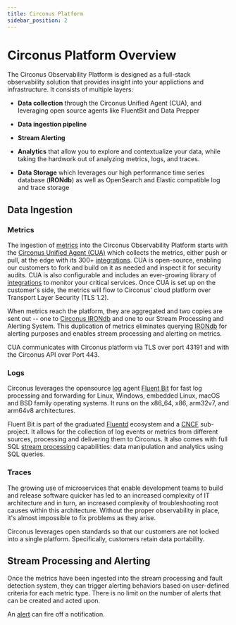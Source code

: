 ```yaml
---
title: Circonus Platform
sidebar_position: 2
---
```


# Circonus Platform Overview

<!-- ![Circonus Platform Diagram](/images/circonus/technology-diagram-condensed-light.png) -->

The Circonus Observability Platform is designed as a full-stack observability solution that provides insight into your applictions and infrastructure. It consists of multiple layers:

- **Data collection** through the Circonus Unified Agent (CUA), and leveraging open source agents like FluentBit and Data Prepper

- **Data ingestion pipeline**

- **Stream Alerting**

- **Analytics** that allow you to explore and contextualize your data, while taking the hardwork out of analyzing metrics, logs, and traces.

- **Data Storage** which leverages our high performance time series database (**IRONdb**) as well as OpenSearch and Elastic compatible log and trace storage

## Data Ingestion

### Metrics

The ingestion of [metrics](/circonus3/additional-resources/glossary/#metric) into the Circonus Observability Platform starts with the [Circonus Unified Agent (CUA)](/circonus3/integrations/agents/circonus-unified-agent/introduction/) which collects the metrics, either push or pull, at the edge with its 300+ [integrations](/circonus3/additional-resources/glossary/#integrations). CUA is open-source, enabling our customers to fork and build on it as needed and inspect it for security audits. CUA is also configurable and includes an ever-growing library of [integrations](/circonus3/additional-resources/glossary/#integrations) to monitor your critical services. Once CUA is set up on the customer's side, the metrics will flow to Circonus' cloud platform over Transport Layer Security (TLS 1.2).

When metrics reach the platform, they are aggregated and two copies are sent out -- one to [Circonus IRONdb](/irondb/) and one to our Stream Processing and Alerting System. This duplication of metrics eliminates querying [IRONdb](/irondb/) for alerting purposes and enables stream processing and alerting on metrics.

CUA communicates with Circonus platform via TLS over port 43191 and with the Circonus API over Port 443.

### Logs

Circonus leverages the opensource [log](/circonus3/additional-resources/glossary/#log) agent [Fluent Bit](http://fluentbit.io) for fast log processing and forwarding for Linux, Windows, embedded Linux, macOS and BSD family operating systems. It runs on the x86_64, x86, arm32v7, and arm64v8 architectures.

Fluent Bit is part of the graduated [Fluentd](http://fluentd.org) ecosystem and a [CNCF](https://cncf.io) sub-project. It allows for the collection of log events or metrics from different sources, processing and delivering them to Circonus. It also comes with full SQL [stream processing](https://docs.fluentbit.io/manual/stream-processing/introduction) capabilities: data manipulation and analytics using SQL queries.

### Traces

The growing use of microservices that enable development teams to build and release software quicker has led to an increased complexity of IT architecture and in turn, an increased complexity of troubleshooting root causes within this architecture. Without the proper observability in place, it's almost impossible to fix problems as they arise.

Circonus leverages open standards so that our customers are not locked into a single platform. Specifically, customers retain data portability.

## Stream Processing and Alerting

Once the metrics have been ingested into the stream processing and fault detection system, they can trigger alerting behaviors based on user-defined criteria for each metric type. There is no limit on the number of alerts that can be created and acted upon.

An [alert](/circonus3/additional-resources/glossary/#alert) can fire off a notification.
